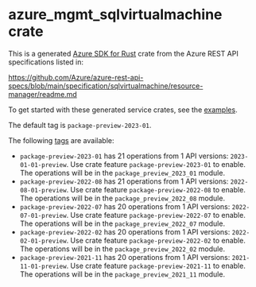 # azure_mgmt_sqlvirtualmachine crate

This is a generated [Azure SDK for Rust](https://github.com/Azure/azure-sdk-for-rust) crate from the Azure REST API specifications listed in:

https://github.com/Azure/azure-rest-api-specs/blob/main/specification/sqlvirtualmachine/resource-manager/readme.md

To get started with these generated service crates, see the [examples](https://github.com/Azure/azure-sdk-for-rust/blob/main/services/README.md#examples).

The default tag is `package-preview-2023-01`.

The following [tags](https://github.com/Azure/azure-sdk-for-rust/blob/main/services/tags.md) are available:

- `package-preview-2023-01` has 21 operations from 1 API versions: `2023-01-01-preview`. Use crate feature `package-preview-2023-01` to enable. The operations will be in the `package_preview_2023_01` module.
- `package-preview-2022-08` has 21 operations from 1 API versions: `2022-08-01-preview`. Use crate feature `package-preview-2022-08` to enable. The operations will be in the `package_preview_2022_08` module.
- `package-preview-2022-07` has 20 operations from 1 API versions: `2022-07-01-preview`. Use crate feature `package-preview-2022-07` to enable. The operations will be in the `package_preview_2022_07` module.
- `package-preview-2022-02` has 20 operations from 1 API versions: `2022-02-01-preview`. Use crate feature `package-preview-2022-02` to enable. The operations will be in the `package_preview_2022_02` module.
- `package-preview-2021-11` has 20 operations from 1 API versions: `2021-11-01-preview`. Use crate feature `package-preview-2021-11` to enable. The operations will be in the `package_preview_2021_11` module.
